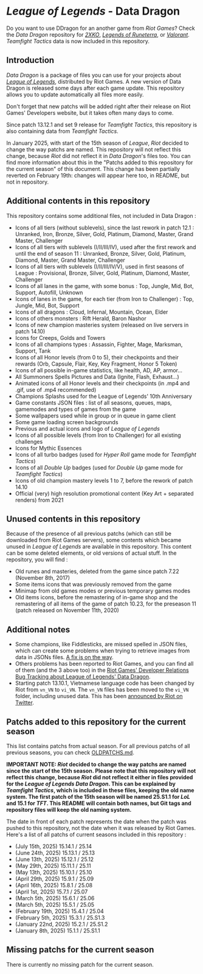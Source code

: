# _League of Legends_ - Data Dragon

Do you want to use DDragon for an another game from _Riot Games_? Check the _Data Dragon_ repository for [_2XKO_](https://github.com/InFinity54/2XKO_DDragon), [_Legends of Runeterra_](https://github.com/InFinity54/LoR_DDragon), or [_Valorant_](https://github.com/InFinity54/Valorant_DDragon). _Teamfight Tactics_ data is now included in this repository.

## Introduction
_Data Dragon_ is a package of files you can use for your projects about [_League of Legends_](https://www.leagueoflegends.com), distributed by Riot Games. A new version of Data Dragon is released some days after each game update. This repository allows you to update automatically all files more easily.

Don't forget that new patchs will be added right after their release on Riot Games' Developers website, but it takes often many days to come.

Since patch 13.12.1 and set 9 release for _Teamfight Tactics_, this repository is also containing data from _Teamfight Tactics_.

In January 2025, with start of the 15th season of _League_, _Riot_ decided to change the way patchs are named. This repository will not reflect this change, because _Riot_ did not reflect it in _Data Dragon_'s files too. You can find more information about this in the "Patchs added to this repository for the current season" of this document. This change has been partially reverted on February 19th: changes will appear here too, in README, but not in repository.

## Additional contents in this repository
This repository contains some additional files, not included in Data Dragon :

- Icons of all tiers (without sublevels), since the last rework in patch 12.1 : Unranked, Iron, Bronze, Silver, Gold, Platinum, Diamond, Master, Grand Master, Challenger
- Icons of all tiers with sublevels (I/II/III/IV), used after the first rework and until the end of season 11 : Unranked, Bronze, Silver, Gold, Platinum, Diamond, Master, Grand Master, Challenger
- Icons of all tiers with sublevels (I/II/III/IV/V), used in first seasons of League : Provisional, Bronze, Silver, Gold, Platinum, Diamond, Master, Challenger
- Icons of all lanes in the game, with some bonus : Top, Jungle, Mid, Bot, Support, Autofill, Unknown
- Icons of lanes in the game, for each tier (from Iron to Challenger) : Top, Jungle, Mid, Bot, Support
- Icons of all dragons : Cloud, Infernal, Mountain, Ocean, Elder
- Icons of others monsters : Rift Herald, Baron Nashor
- Icons of new champion masteries system (released on live servers in patch 14.10)
- Icons for Creeps, Golds and Towers
- Icons of all champions types : Assassin, Fighter, Mage, Marksman, Support, Tank
- Icons of all Honor levels (from 0 to 5), their checkpoints and their rewards (Orb, Capsule, Flair, Key, Key Fragment, Honor 5 Token)
- Icons of all possible in-game statistics, like health, AD, AP, armor...
- All Summoners Spells Pictures and Data (Ignite, Flash, Exhaust...)
- Animated icons of all Honor levels and their checkpoints (in .mp4 and .gif, use of .mp4 recommended)
- Champions Splashs used for the League of Legends' 10th Anniversary
- Game constants JSON files : list of all seasons, queues, maps, gamemodes and types of games from the game
- Some wallpapers used while in group or in queue in game client
- Some game loading screen backgrounds
- Previous and actual icons and logo of _League of Legends_
- Icons of all possible levels (from Iron to Challenger) for all existing challenges
- Icons for Mythic Essences
- Icons of all turbo badges (used for _Hyper Roll_ game mode for _Teamfight Tactics_)
- Icons of all _Double Up_ badges (used for _Double Up_ game mode for _Teamfight Tactics_)
- Icons of old champion mastery levels 1 to 7, before the rework of patch 14.10
- Official (very) high resolution promotional content (Key Art + separated renders) from 2021

## Unused contents in this repository
Because of the presence of all previous patchs (which can still be downloaded from Riot Games servers), some contents which became unused in _League of Legends_ are available in this repository. This content can be some deleted elements, or old versions of actual stuff. In the repository, you will find :

- Old runes and masteries, deleted from the game since patch 7.22 (November 8th, 2017)
- Some items icons that was previously removed from the game
- Minimap from old games modes or previous temporary games modes
- Old items icons, before the remastering of in-game shop and the remastering of all items of the game of patch 10.23, for the preseason 11 (patch released on November 11th, 2020)

## Additional notes
- Some champions, like Fiddlesticks, are missed spelled in JSON files, which can create some problems when trying to retrieve images from data in JSONs files. [A fix is on the way](https://github.com/RiotGames/developer-relations/issues/83).
- Others problems has been reported to Riot Games, and you can find all of them (and the 3 above too) in the [Riot Games' Developer Relations Bug Tracking about League of Legends' Data Dragon](https://github.com/RiotGames/developer-relations/labels/topic%3A%20ddrag%20lol).
- Starting patch 13.10.1, Vietnamese language code has been changed by Riot from `vn_VN` to `vi_VN`. The `vn_VN` files has been moved to the `vi_VN` folder, including unused data. This has been [announced by Riot on Twitter](https://twitter.com/RiotGamesDevRel/status/1658949539867271171).

## Patchs added to this repository for the current season
This list contains patchs from actual season. For all previous patchs of all previous seasons, you can check [OLDPATCHS.md](OLDPATCHS.md).

**IMPORTANT NOTE: _Riot_ decided to change the way patchs are named since the start of the 15th season. Please note that this repository will not reflect this change, because _Riot_ did not reflect it either in files provided for the _League of Legends Data Dragon_. This can be explained by _Teamfight Tactics_, which is included in these files, keeping the old name system. The first patch of the 15th season will be named 25.S1.1 for _LoL_ and 15.1 for _TFT_. This README will contain both names, but Git tags and repository files will keep the old naming system.**

The date in front of each patch represents the date when the patch was pushed to this repository, not the date when it was released by Riot Games. Here's a list of all patchs of current seasons included in this repository :

- (July 15th, 2025) 15.14.1 / 25.14
- (June 24th, 2025) 15.13.1 / 25.13
- (June 13th, 2025) 15.12.1 / 25.12
- (May 29th, 2025) 15.11.1 / 25.11
- (May 13th, 2025) 15.10.1 / 25.10
- (April 29th, 2025) 15.9.1 / 25.09
- (April 16th, 2025) 15.8.1 / 25.08
- (April 1st, 2025) 15.7.1 / 25.07
- (March 5th, 2025) 15.6.1 / 25.06
- (March 5th, 2025) 15.5.1 / 25.05
- (February 19th, 2025) 15.4.1 / 25.04
- (February 5th, 2025) 15.3.1 / 25.S1.3
- (January 22nd, 2025) 15.2.1 / 25.S1.2
- (January 8th, 2025) 15.1.1 / 25.S1.1

## Missing patchs for the current season
There is currently no missing patch for the current season.